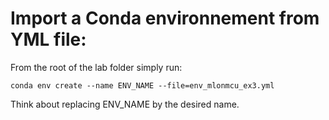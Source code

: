 # Import a Conda environnement from YML file:

From the root of the lab folder simply run: 

```shell
conda env create --name ENV_NAME --file=env_mlonmcu_ex3.yml
```

Think about replacing ENV_NAME by the desired name.

